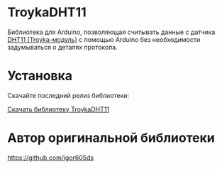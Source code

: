 TroykaDHT11
===========

Библиотека для Arduino, позволяющая считывать данные с датчика [DHT11 (Troyka-модуль)](http://amperka.ru/product/troyka-dht11) с помощью Arduino без необходимости задумываться о деталях протокола.

Установка
=========

Скачайте последний релиз библиотеки:

<a class="btn btn-sm btn-primary" href="https://github.com/bapho-bush/TroykaDHT11/archive/1.0.zip">Скачать библиотеку TroykaDHT11 </a>

Автор оригинальной библиотеки
===========
https://github.com/igor605ds
